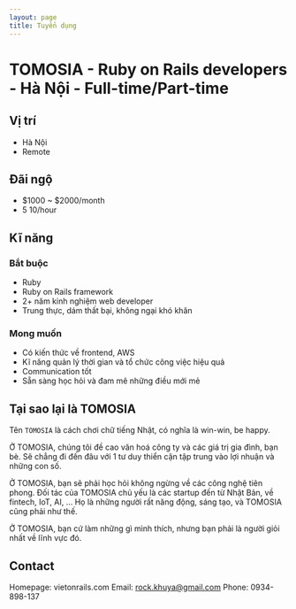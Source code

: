 ```yaml
---
layout: page
title: Tuyển dụng
---
```


# TOMOSIA - Ruby on Rails developers - Hà Nội - Full-time/Part-time
## Vị trí
* Hà Nội
* Remote

## Đãi ngộ
* $1000 ~ $2000/month
* $5 ~ 10$/hour

## Kĩ năng
### Bắt buộc
* Ruby
* Ruby on Rails framework
* 2+ năm kinh nghiệm web developer
* Trung thực, dám thất bại, không ngại khó khăn

### Mong muốn
* Có kiến thức về frontend, AWS
* Kĩ năng quản lý thời gian và tổ chức công việc hiệu quả 
* Communication tốt
* Sẵn sàng học hỏi và đam mê những điều mới mẻ

## Tại sao lại là TOMOSIA
Tên `TOMOSIA` là cách chơi chữ tiếng Nhật, có nghĩa là win-win, be happy. 

Ở TOMOSIA, chúng tôi đề cao văn hoá công ty và các giá trị gia đình, bạn bè. Sẽ chẳng đi đến đâu với 1 tư duy thiển cận tập trung vào lợi nhuận và những con số. 

Ở TOMOSIA, bạn sẽ phải học hỏi không ngừng về các công nghệ tiên phong. Đối tác của TOMOSIA chủ yếu là các startup đến từ Nhật Bản, về fintech, IoT, AI, … Họ là những người rất năng động, sáng tạo, và TOMOSIA cũng phải như thế. 

Ở TOMOSIA, bạn cứ làm những gì mình thích, nhưng bạn phải là người giỏi nhất về lĩnh vực đó. 

## Contact
Homepage: vietonrails.com
Email:    rock.khuya@gmail.com
Phone:    0934-898-137
